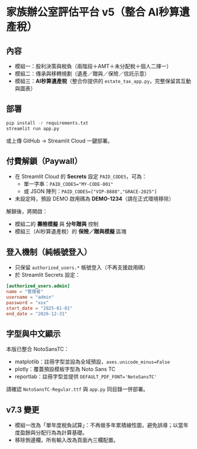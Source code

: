 
# 家族辦公室評估平台 v5（整合 AI秒算遺產稅）

## 內容
- 模組一：股利決策與稅負（兩階段＋AMT＋未分配稅＋個人二擇一）
- 模組二：傳承與移轉規劃（遺產／贈與／保險／信託示意）
- 模組三：**AI秒算遺產稅**（整合你提供的 `estate_tax_app.py`，完整保留其互動與圖表）

## 部署
```bash
pip install -r requirements.txt
streamlit run app.py
```
或上傳 GitHub → Streamlit Cloud 一鍵部署。


## 付費解鎖（Paywall）
- 在 Streamlit Cloud 的 **Secrets** 設定 `PAID_CODES`，可為：
  - 單一字串：`PAID_CODES="MY-CODE-001"`
  - 或 JSON 陣列：`PAID_CODES=["VIP-8888","GRACE-2025"]`
- 未設定時，預設 DEMO 啟用碼為 **DEMO-1234**（請在正式環境移除）

解鎖後，將開啟：
- 模組二的 **壽險模擬** 與 **分年贈與** 控制
- 模組三（AI秒算遺產稅）的 **保險／贈與模擬** 區塊


## 登入機制（純帳號登入）
- 只保留 `authorized_users.*` 帳號登入（不再支援啟用碼）
- 於 Streamlit Secrets 設定：
```toml
[authorized_users.admin]
name = "管理者"
username = "admin"
password = "xxx"
start_date = "2025-01-01"
end_date = "2026-12-31"
```


## 字型與中文顯示
本版已整合 NotoSansTC：
- matplotlib：註冊字型並設為全域預設，`axes.unicode_minus=False`
- plotly：覆蓋預設模板字型為 Noto Sans TC
- reportlab：註冊字型並提供 `DEFAULT_PDF_FONT='NotoSansTC'`

請確認 `NotoSansTC-Regular.ttf` 與 `app.py` 同目錄一併部署。


## v7.3 變更
- 模組一改為「單年度稅負試算」：不再做多年累積線性圖，避免誤導；以當年度盈餘與分配行為為計算基礎。
- 移除側邊欄，所有輸入改為頁面內三欄配置。
